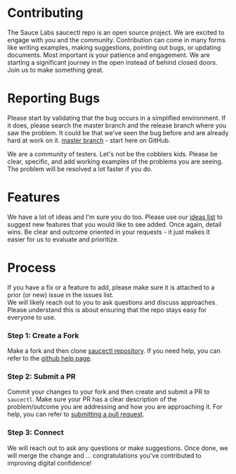 
# Contributing

The Sauce Labs saucectl repo is an open source project.  We are excited to engage with you and the community. 
 Contribution can come in many forms like writing examples, making suggestions, pointing out bugs, or updating
 documents.  Most important is your patience and engagement.  We are starting a significant journey in the open 
 instead of behind closed doors.  Join us to make something great.
 
# Reporting Bugs
Please start by validating that the bug occurs in a simplified environment.  If it does, please search the master 
 branch and the release branch where you saw the problem.  It could be that we've seen the bug before and are already
 hard at work on it.
 [master branch](https://github.com/saucelabs/saucectl/issues) - start here on GitHub.

We are a community of testers.  Let's not be the cobblers kids. Please be clear, specific, and add working examples
 of the problems you are seeing.  The problem will be resolved a lot faster if you do.

# Features
We have a lot of ideas and I'm sure you do too.  Please use our [ideas list](https://saucelabs.ideas.aha.io/)
 to suggest new features that you would like to see added.  Once again, detail wins.  Be clear and outcome oriented in
 your requests - it just makes it easier for us to evaluate and prioritize.

# Process

If you have a fix or a feature to add, please make sure it is attached to a prior (or new) issue in the issues list.  
 We will likely reach out to you to ask questions and discuss approaches.  Please understand this is about ensuring
 that the repo stays easy for everyone to use.

### Step 1: Create a Fork
Make a fork and then clone [saucectl repository](https://github.com/saucelabs/saucectl).  If you need help, you can
 refer to the [github help page](https://help.github.com/articles/fork-a-repo).

### Step 2: Submit a PR
Commit your changes to your fork and then create and submit a PR to `saucectl`. Make sure your PR has a clear
 description of the problem/outcome you are addressing and how you are approaching it.  For help, you can refer to
 [submitting a pull request](https://help.github.com/articles/using-pull-requests).

### Step 3: Connect
We will reach out to ask any questions or make suggestions.  Once done, we will merge the change and ... congratulations
 you've contributed to improving digital confidence!
